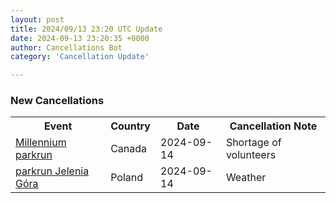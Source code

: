 ```yaml
---
layout: post
title: 2024/09/13 23:20 UTC Update
date: 2024-09-13 23:20:35 +0000
author: Cancellations Bot
category: 'Cancellation Update'

---
```


<h3>New Cancellations</h3>
<div class='hscrollable'>
<table style='width: 100%'>
    <tr>
        <th>Event</th>
        <th>Country</th>
        <th>Date</th>
        <th>Cancellation Note</th>
    </tr>
    <tr>
        <td><a href="https://www.parkrun.ca/millennium">Millennium parkrun</a></td>
        <td>Canada</td>
        <td>2024-09-14</td>
        <td>Shortage of volunteers</td>
    </tr>
    <tr>
        <td><a href="https://www.parkrun.pl/jeleniagora">parkrun Jelenia Góra</a></td>
        <td>Poland</td>
        <td>2024-09-14</td>
        <td>Weather</td>
    </tr>
</table>
</div>
